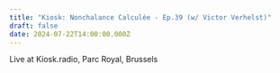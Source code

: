 ```yaml
---
title: "Kiosk: Nonchalance Calculée - Ep.39 (w/ Victor Verhelst)"
draft: false
date: 2024-07-22T14:00:00.000Z
---
```

L﻿ive at Kiosk.radio, Parc Royal, Brussels
